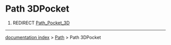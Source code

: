 # Path 3DPocket
1.  REDIRECT [Path\_Pocket\_3D](Path_Pocket_3D.md)

---
[documentation index](../README.md) > [Path](Path_Workbench.md) > Path 3DPocket
